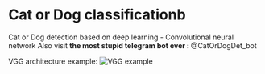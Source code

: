 # Cat or Dog classificationb
Cat or Dog detection based on deep learning - Convolutional neural network
Also visit <strong> the most stupid telegram bot ever : </strong>  @CatOrDogDet_bot

VGG architecture example:
![VGG example](https://i.ibb.co/rxnRYbx/VGG-30-0.png "VGG example")

